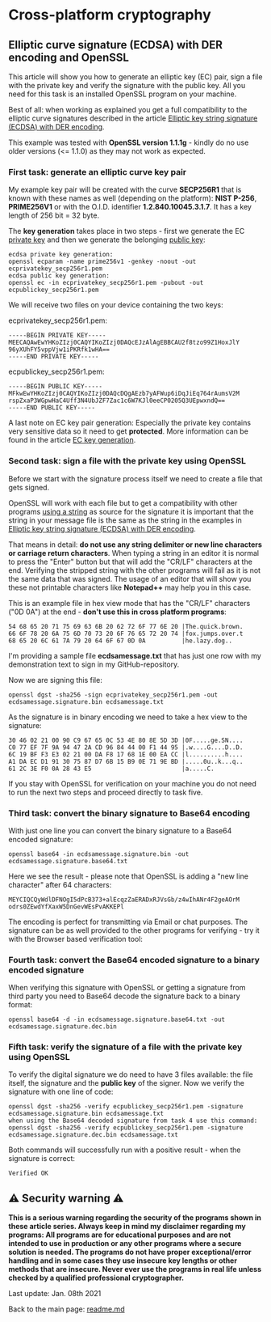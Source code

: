 # Cross-platform cryptography

## Elliptic curve signature (ECDSA) with DER encoding and OpenSSL

This article will show you how to generate an elliptic key (EC) pair, sign a file with the private key and verify the signature with the public key. All you need for this task is an installed OpenSSL program on your machine.

Best of all: when working as explained you get a full compatibility to the elliptic curve signatures described in the article [Elliptic key string signature (ECDSA) with DER encoding](ecdsa_signature_der_string.md).

This example was tested with **OpenSSL version 1.1.1g** - kindly do no use older versions (<= 1.1.0) as they may not work as expected.

### First task: generate an elliptic curve key pair

My example key pair will be created with the curve **SECP256R1** that is known with these names as well (depending on the platform): **NIST P-256**, **PRIME256V1** or with the O.I.D. identifier **1.2.840.10045.3.1.7**. It has a key length of 256 bit = 32 byte.

The **key generation** takes place in two steps - first we generate the EC <u>private key</u> and then we generate the belonging <u>public key</u>:

```plaintext
ecdsa private key generation:
openssl ecparam -name prime256v1 -genkey -noout -out ecprivatekey_secp256r1.pem
ecdsa public key generation:
openssl ec -in ecprivatekey_secp256r1.pem -pubout -out ecpublickey_secp256r1.pem
```
We will receive two files on your device containing the two keys:

ecprivatekey_secp256r1.pem:
```plaintext
-----BEGIN PRIVATE KEY-----
MEECAQAwEwYHKoZIzj0CAQYIKoZIzj0DAQcEJzAlAgEBBCAU2f8tzo99Z1HoxJlY
96yXUhFY5vppVjw1iPKRfk1wHA==
-----END PRIVATE KEY-----
```

ecpublickey_secp256r1.pem:
```plaintext
-----BEGIN PUBLIC KEY-----
MFkwEwYHKoZIzj0CAQYIKoZIzj0DAQcDQgAEzb7yAFWup6iDqJiEq764rAumsV2M
rspZxaP3WGpwHaC4Uff3N4UbJZF7Zac1c6W7KJl0eeCP0205Q3UEpwxndQ==
-----END PUBLIC KEY-----
```

A last note on EC key pair generation: Especially the private key contains very sensitive data so it need to get **protected**. More information can be found in the article [EC key generation](ec_key_generation.md).

### Second task: sign a file with the private key using OpenSSL

Before we start with the signature process itself we need to create a file that gets signed. 

OpenSSL will work with each file but to get a compatibility with other programs <u>using a string</u> as source for the signature it is important that the string in your message file is the same as the string in the examples in [Elliptic key string signature (ECDSA) with DER encoding](ecdsa_signature_der_string.md). 

That means in detail: **do not use any string delimiter or new line characters or carriage return characters**. When typing a string in an editor it is normal to press the "Enter" button but that will add the "CR/LF" characters at the end. Verifying the stripped string with the other programs will fail as it is not the same data that was signed. The usage of an editor that will show you these not printable characters like **Notepad++** may help you in this case.

This is an example file in hex view mode that has the "CR/LF" characters ("0D 0A") at the end - **don't use this in cross platform programs**:

```plaintext
54 68 65 20 71 75 69 63 6B 20 62 72 6F 77 6E 20 |The.quick.brown.  
66 6F 78 20 6A 75 6D 70 73 20 6F 76 65 72 20 74 |fox.jumps.over.t  
68 65 20 6C 61 7A 79 20 64 6F 67 0D 0A          |he.lazy.dog..
```

I'm providing a sample file **ecdsamessage.txt** that has just one row with my demonstration text to sign in my GitHub-repository.

Now we are signing this file:

```plaintext
openssl dgst -sha256 -sign ecprivatekey_secp256r1.pem -out ecdsamessage.signature.bin ecdsamessage.txt
```
As the signature is in binary encoding we need to take a hex view to the signature:
```plaintext
30 46 02 21 00 90 C9 67 65 0C 53 4E 80 8E 5D 3D |0F.....ge.SN....  
C0 77 EF 7F 9A 94 47 2A CD 96 84 44 00 F1 44 95 |.w....G....D..D.  
6C 19 BF F3 E3 02 21 00 DA F8 17 68 1E 00 EA CC |l..........h....  
A1 DA EC D1 91 30 75 87 D7 6B 15 B9 0E 71 9E BD |.....0u..k...q..  
61 2C 3E F0 0A 28 43 E5                         |a.....C.   
```
If you stay with OpenSSL for verification on your machine you do not need to run the next two steps and proceed directly to task five.

### Third task: convert the binary signature to Base64 encoding

With just one line you can convert the binary signature to a Base64 encoded signature:

```plaintext
openssl base64 -in ecdsamessage.signature.bin -out ecdsamessage.signature.base64.txt
```
Here we see the result - please note that OpenSSL is adding a "new line character" after 64 characters:

```plaintext
MEYCIQCQyWdlDFNOgI5dPcB373+alEcqzZaERADxRJVsGb/z4wIhANr4F2geAOrM
odrs0ZEwdYfXaxW5DnGevWEsPvAKKEPl
```

The encoding is perfect for transmitting via Email or chat purposes. The signature can be as well provided to the other programs for verifying - try it with the Browser based verification tool: 

### Fourth task: convert the Base64 encoded signature to a binary encoded signature

When verifying this signature with OpenSSL or getting a signature from third party you need to Base64 decode the signature back to a binary format:

```plaintext
openssl base64 -d -in ecdsamessage.signature.base64.txt -out ecdsamessage.signature.dec.bin
```

### Fifth task: verify the signature of a file with the private key using OpenSSL

To verify the digital signature we do need to have 3 files available: the file itself, the signature and the **public key** of the signer. Now we verify the signature with one line of code:

```plaintext
openssl dgst -sha256 -verify ecpublickey_secp256r1.pem -signature ecdsamessage.signature.bin ecdsamessage.txt
when using the Base64 decoded signature from task 4 use this command:
openssl dgst -sha256 -verify ecpublickey_secp256r1.pem -signature ecdsamessage.signature.dec.bin ecdsamessage.txt
```
Both commands will successfully run with a positive result - when the signature is correct:
```plaintext
Verified OK
```


## :warning: Security warning :warning:

**This is a serious warning regarding the security of the programs shown in these article series.  Always keep in mind my disclaimer regarding my programs: All programs are for educational purposes and are not intended to use in production or any other programs where a  secure solution is needed. The programs do not have proper exceptional/error handling and in some cases they use insecure key lengths or other methods that are insecure. Never ever use the programs in real life unless checked by a qualified professional cryptographer.**

Last update: Jan. 08th 2021

Back to the main page: [readme.md](readme.md)